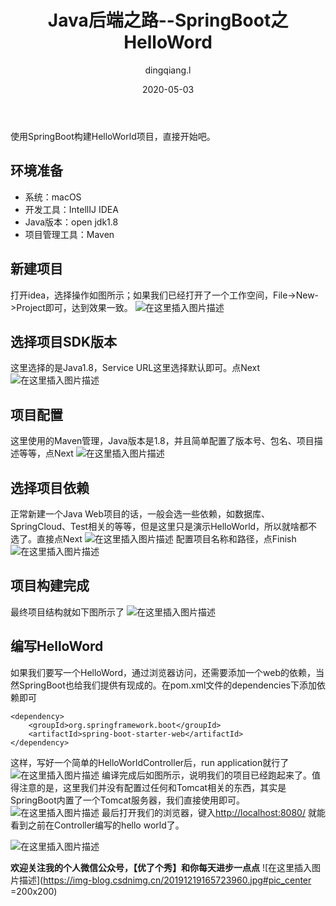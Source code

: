 ﻿---
layout:     post
title:      Java后端之路--SpringBoot之HelloWord
subtitle:   
date:       2020-05-03
author:     dingqiang.l
header-img: img/post-bg-unix-linux.jpg
catalog: true
tags:
    - Java
---

使用SpringBoot构建HelloWorld项目，直接开始吧。
## 环境准备

 - 系统：macOS 
 - 开发工具：IntellIJ 	IDEA 
 - Java版本：open jdk1.8 
 - 项目管理工具：Maven

## 新建项目
打开idea，选择操作如图所示；如果我们已经打开了一个工作空间，File->New->Project即可，达到效果一致。
![在这里插入图片描述](https://img-blog.csdnimg.cn/20200503183419601.png)

## 选择项目SDK版本
这里选择的是Java1.8，Service URL这里选择默认即可。点Next
![在这里插入图片描述](https://img-blog.csdnimg.cn/20200503183555875.png)

## 项目配置
这里使用的Maven管理，Java版本是1.8，并且简单配置了版本号、包名、项目描述等等，点Next
![在这里插入图片描述](https://img-blog.csdnimg.cn/20200503183910599.png)

## 选择项目依赖

正常新建一个Java Web项目的话，一般会选一些依赖，如数据库、SpringCloud、Test相关的等等，但是这里只是演示HelloWorld，所以就啥都不选了。直接点Next
![在这里插入图片描述](https://img-blog.csdnimg.cn/20200503183952663.png)
配置项目名称和路径，点Finish
![在这里插入图片描述](https://img-blog.csdnimg.cn/20200503184033322.png)

## 项目构建完成
最终项目结构就如下图所示了
![在这里插入图片描述](https://img-blog.csdnimg.cn/20200503184158218.png)

## 编写HelloWord
如果我们要写一个HelloWord，通过浏览器访问，还需要添加一个web的依赖，当然SpringBoot也给我们提供有现成的。在pom.xml文件的dependencies下添加依赖即可

```
<dependency>
    <groupId>org.springframework.boot</groupId>
    <artifactId>spring-boot-starter-web</artifactId>
</dependency>
```
这样，写好一个简单的HelloWorldController后，run application就行了
![在这里插入图片描述](https://img-blog.csdnimg.cn/20200503185419626.png?)
编译完成后如图所示，说明我们的项目已经跑起来了。值得注意的是，这里我们并没有配置过任何和Tomcat相关的东西，其实是SpringBoot内置了一个Tomcat服务器，我们直接使用即可。
![在这里插入图片描述](https://img-blog.csdnimg.cn/20200503185521491.png)
最后打开我们的浏览器，键入[http://localhost:8080/](http://localhost:8080/) 就能看到之前在Controller编写的hello world了。


![在这里插入图片描述](https://img-blog.csdnimg.cn/20200503185617571.png)

**欢迎关注我的个人微信公众号，【优了个秀】和你每天进步一点点**
![在这里插入图片描述](https://img-blog.csdnimg.cn/20191219165723960.jpg#pic_center =200x200)
